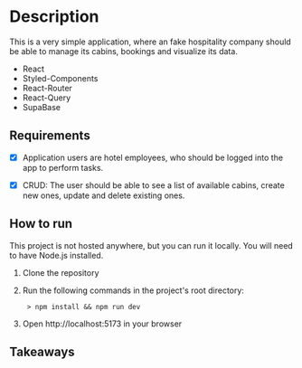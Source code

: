 # Description
This is a very simple application, where an fake hospitality company should be able to manage its cabins, bookings and visualize its data.
- React
- Styled-Components
- React-Router
- React-Query
- SupaBase

## Requirements
- [x] Application users are hotel employees, who should be logged into the app to perform tasks.
- [x] CRUD: The user should be able to see a list of available cabins, create new ones, update and delete existing ones.


## How to run
This project is not hosted anywhere, but you can run it locally. You will need to have Node.js installed.

1. Clone the repository
2. Run the following commands in the project's root directory:

        > npm install && npm run dev
3. Open http://localhost:5173 in your browser

## Takeaways
